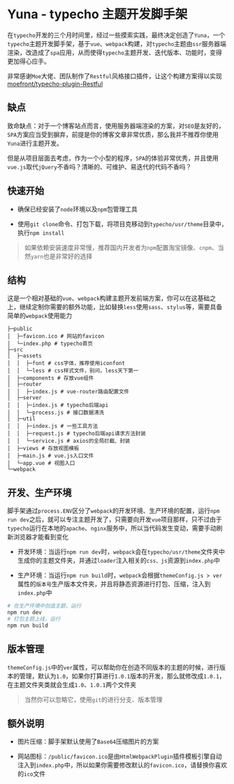 # Yuna - typecho 主题开发脚手架

在`typecho`开发的三个月时间里，经过一些摸索实践，最终决定创造了`Yuna`，一个`typecho`主题开发脚手架，基于`vue`、`webpack`构建，对`typecho`主题由`ssr`服务器端渲染，改造成了`spa`应用，从而使得`typecho`主题开发、迭代版本、功能时，变得更加得心应手。

非常感谢`Moe`大佬、团队制作了`Restful`风格接口插件，让这个构建方案得以实现
[moefront/typecho-plugin-Restful](https://github.com/moefront/typecho-plugin-Restful)

## 缺点

致命缺点：对于一个博客站点而言，使用服务器端渲染的方案，对`SEO`是友好的，`SPA`方案应当受到摒弃，前提是你的博客文章非常优质，那么我并不推荐你使用`Yuna`进行主题开发。

但是从项目层面去考虑，作为一个小型的程序，`SPA`的体验非常优秀，并且使用`vue.js`取代`jQuery`不香吗？清晰的、可维护、易迭代的代码不香吗？

## 快速开始

- 确保已经安装了`node`环境以及`npm`包管理工具

- 使用`git clone`命令、打包下载，将项目克移动到`typecho/usr/theme`目录中，执行`npm install`

> 如果依赖安装速度非常慢，推荐国内开发者为`npm`配置淘宝镜像、`cnpm`、当然`yarn`也是非常好的选择

## 结构

这是一个相对基础的`vue`、`webpack`构建主题开发前端方案，你可以在这基础之上，继续定制你需要的额外功能，比如替换`less`使用`sass`、`stylus`等，需要具备简单的`webpack`使用能力

```
├─public
│  ├─favicon.ico # 网站的favicon
│  └─index.php # typecho首页
├─src
│  ├─assets
│  │  ├─font # css字体，推荐使用iconfont
│  │  └─less # css样式文件，别问，less天下第一
│  ├─components # 存放vue组件
│  ├─router
│  │  ├─index.js # vue-router路由配置文件
│  ├─server
│  │  ├─index.js # typecho后端api
│  │  └─process.js # 接口数据清洗
│  ├─util
│  │  ├─index.js # 一些工具方法
│  │  ├─request.js # typecho后端api请求方法封装
│  │  └─service.js # axios的全局拦截、封装
│  ├─views # 存放视图模板
│  ├─main.js # vue.js入口文件
│  └─app.vue # 视图入口
└─webpack
```

## 开发、生产环境

脚手架通过`process.ENV`区分了`webpack`的开发环境、生产环境的配置，运行`npm run dev`之后，就可以专注主题开发了，只需要向开发`vue`项目那样，只不过由于`typecho`运行在本地的`apache`、`nginx`服务中，所以当代码发生变动，需要手动刷新浏览器才能看到变化

- 开发环境：当运行`npm run dev`时，`webpack`会在`typecho/usr/theme`文件夹中生成你的主题文件夹，并通过`loader`注入相关的`css、js`资源到`index.php`中

- 生产环境：当运行`npm run build`时，`webpack`会根据`themeConfig.js > ver`属性的`版本号`生产版本文件夹，并且将静态资源进行打包、压缩，注入到`index.php`中

```bash
# 在生产环境中创造主题，运行
npm run dev
# 打包主题上线，运行
npm run build
```

## 版本管理

`themeConfig.js`中的`ver`属性，可以帮助你在创造不同版本的主题的时候，进行版本的管理，默认为`1.0`，如果你打算进行`1.0.1`版本的开发，那么就修改成`1.0.1`，在主题文件夹类就会生成`1.0`、`1.0.1`两个文件夹

> 当然你可以忽略它，使用`git`的进行分支、版本管理

## 额外说明

- 图片压缩：脚手架默认使用了`Base64`压缩图片的方案

- 网站图标：`/public/favicon.ico`是由`HtmlWebpackPlugin`插件模板引擎自动注入到`index.php`中，所以如果你需要修改默认的`favicon.ico`，请替换你喜欢的`ico`文件
